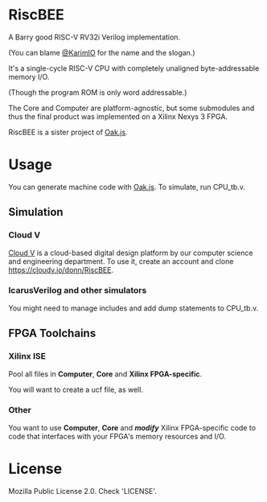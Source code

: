 # RiscBEE
A Barry good RISC-V RV32i Verilog implementation.

(You can blame [@KarimIO](https://github.com/karimio) for the name and the slogan.)

It's a single-cycle RISC-V CPU with completely unaligned byte-addressable memory I/O.

(Though the program ROM is only word addressable.)

The Core and Computer are platform-agnostic, but some submodules and thus the final product was implemented on a Xilinx Nexys 3 FPGA.

RiscBEE is a sister project of [Oak.js](https://github.com/donn/Oak.js).

# Usage
You can generate machine code with [Oak.js](https://oak.js.org/). To simulate, run CPU_tb.v. 

## Simulation
### Cloud V
[Cloud V](https://cloudv.io/) is a cloud-based digital design platform by our computer science and engineering department. To use it, create an account and clone https://cloudv.io/donn/RiscBEE.

### IcarusVerilog and other simulators
You might need to manage includes and add dump statements to CPU_tb.v.

## FPGA Toolchains
### Xilinx ISE
Pool all files in **Computer**, **Core** and **Xilinx FPGA-specific**.

You will want to create a ucf file, as well.

### Other
You want to use **Computer**, **Core** and ***modify*** Xilinx FPGA-specific code to code that interfaces with your FPGA's memory resources and I/O.

# License
Mozilla Public License 2.0. Check 'LICENSE'.